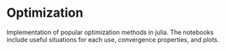 # Optimization

Implementation of popular optimization methods in julia. The notebooks include useful situations for each use, convergence properties, and plots.

